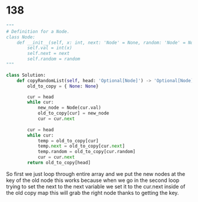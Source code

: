 # 138 

```py
"""
# Definition for a Node.
class Node:
    def __init__(self, x: int, next: 'Node' = None, random: 'Node' = None):
        self.val = int(x)
        self.next = next
        self.random = random
"""

class Solution:
    def copyRandomList(self, head: 'Optional[Node]') -> 'Optional[Node]':
        old_to_copy = { None: None}

        cur = head
        while cur:
            new_node = Node(cur.val)
            old_to_copy[cur] = new_node
            cur = cur.next
        
        cur = head
        while cur: 
            temp = old_to_copy[cur]
            temp.next = old_to_copy[cur.next]
            temp.random = old_to_copy[cur.random]
            cur = cur.next
        return old_to_copy[head]

```
So first we just loop through entire array and we put the new nodes at the key of the old node
this works because when we go in the second loop trying to set the next to the next variable we 
set it to the cur.next inside of the old copy map this will grab the right node thanks to getting 
the key. 